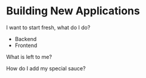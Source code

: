# Building New Applications

I want to start fresh, what do I do?
- Backend
- Frontend

What is left to me?

How do I add my special sauce?
